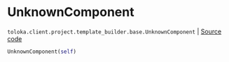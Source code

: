 # UnknownComponent
`toloka.client.project.template_builder.base.UnknownComponent` | [Source code](https://github.com/Toloka/toloka-kit/blob/v1.2.1/src/client/project/template_builder/base.py#L187)

```python
UnknownComponent(self)
```

